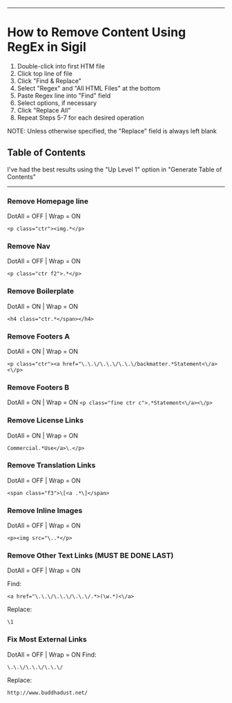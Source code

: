 -------------------------------

# How to Remove Content Using RegEx in Sigil

1. Double-click into first HTM file
2. Click top line of file
3. Click "Find & Replace"
4. Select "Regex" and "All HTML Files" at the bottom
5. Paste Regex line into "Find" field
6. Select options, if necessary
7. Click "Replace All"
8. Repeat Steps 5-7 for each desired operation

NOTE: Unless otherwise specified, the "Replace" field is always left blank


## Table of Contents

I've had the best results using the "Up Level 1" option in "Generate Table of Contents"

-------------------------------


### Remove Homepage line
DotAll = OFF | Wrap = ON

`<p class="ctr"><img.*</p>`


### Remove Nav
DotAll = OFF | Wrap = ON

`<p class="ctr f2">.*</p>`


### Remove Boilerplate
DotAll = ON | Wrap = ON

`<h4 class="ctr.*</span></h4>`


### Remove Footers A
DotAll = ON | Wrap = ON

`<p class="ctr"><a href="\.\.\/\.\.\/\.\.\/backmatter.*Statement<\/a><\/p>`


### Remove Footers B
DotAll = ON | Wrap = ON
`<p class="fine ctr c">.*Statement<\/a><\/p>`


### Remove License Links
DotAll = ON | Wrap = ON

`Commercial.*Use</a>\.</p>`


### Remove Translation Links
DotAll = OFF | Wrap = ON

`<span class="f3">\[<a .*\]</span>`


### Remove Inline Images
DotAll = OFF | Wrap = ON

`<p><img src="\..*</p>`


### Remove Other Text Links (MUST BE DONE LAST)
DotAll = OFF | Wrap = ON

Find:

`<a href="\.\.\/\.\.\/\.\.\/.*>(\w.*)<\/a>`

Replace:

`\1`


### Fix Most External Links
DotAll = OFF | Wrap = ON
Find:

`\.\.\/\.\.\/\.\.\/`

Replace:

`http://www.buddhadust.net/`
